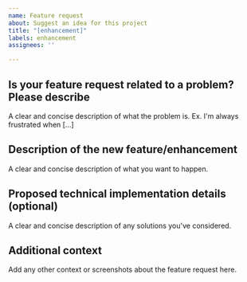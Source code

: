 ```yaml
---
name: Feature request
about: Suggest an idea for this project
title: "[enhancement]"
labels: enhancement
assignees: ''

---
```


## Is your feature request related to a problem? Please describe

A clear and concise description of what the problem is. Ex. I'm always frustrated when [...]

## Description of the new feature/enhancement

A clear and concise description of what you want to happen.

## Proposed technical implementation details (optional)
<!--- If you don't have any idea, you can just left a blank section -->
A clear and concise description of any solutions you've considered.

## Additional context

Add any other context or screenshots about the feature request here.
